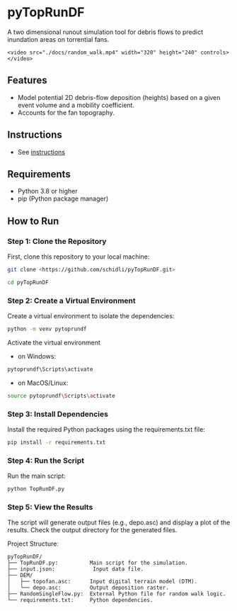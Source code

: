 # pyTopRunDF

A two dimensional runout simulation tool for debris flows to predict inundation areas on torrential fans.

```         
<video src="./docs/random_walk.mp4" width="320" height="240" controls> </video> 
```

## Features

-   Model potential 2D debris-flow deposition (heights) based on a given event volume and a mobility coefficient.
-   Accounts for the fan topography.

## Instructions

-   See [instructions](docs/Instructions.md)

## Requirements

-   Python 3.8 or higher
-   pip (Python package manager)

## How to Run

### Step 1: Clone the Repository

First, clone this repository to your local machine:

``` bash
git clone <https://github.com/schidli/pyTopRunDF.git>

cd pyTopRunDF
```

### Step 2: Create a Virtual Environment

Create a virtual environment to isolate the dependencies:

``` bash
python -m venv pytoprundf
```

Activate the virtual environment

-   on Windows:

``` bash
pytoprundf\Scripts\activate
```

-   on MacOS/Linux:

``` bash
source pytoprundf\Scripts\activate
```

### Step 3: Install Dependencies

Install the required Python packages using the requirements.txt file:

``` bash
pip install -r requirements.txt
```

### Step 4: Run the Script

Run the main script:

``` bash
python TopRunDF.py
```

### Step 5: View the Results

The script will generate output files (e.g., depo.asc) and display a plot of the results. Check the output directory for the generated files.

Project Structure:

```         
pyTopRunDF/
├── TopRunDF.py:          Main script for the simulation.
├── input.json:            Input data file.
├── DEM/
│   ├── topofan.asc:      Input digital terrain model (DTM).
│   └── depo.asc:         Output deposition raster.
├── RandomSingleFlow.py:  External Python file for random walk logic.
└── requirements.txt:     Python dependencies.
```
